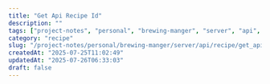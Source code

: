 ```yaml
---
title: "Get Api Recipe Id"
description: ""
tags: ["project-notes", "personal", "brewing-manger", "server", "api", "recipe"]
category: "recipe"
slug: "/project-notes/personal/brewing-manger/server/api/recipe/get_api_recipe_id.md"
createdAt: "2025-07-25T11:02:49"
updatedAt: "2025-07-26T06:33:03"
draft: false
---
```

